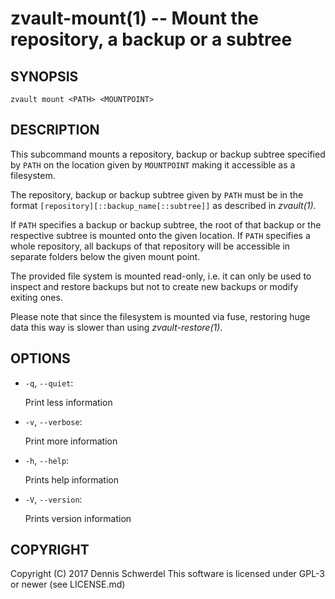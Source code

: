 zvault-mount(1) -- Mount the repository, a backup or a subtree
==============================================================

## SYNOPSIS

`zvault mount <PATH> <MOUNTPOINT>`


## DESCRIPTION

This subcommand mounts a repository, backup or backup subtree specified by
`PATH` on the location given by `MOUNTPOINT` making it accessible as a
filesystem.

The repository, backup or backup subtree given by `PATH` must be in the format
`[repository][::backup_name[::subtree]]` as described in _zvault(1)_.

If `PATH` specifies a backup or backup subtree, the root of that backup or the
respective subtree is mounted onto the given location.
If `PATH` specifies a whole repository, all backups of that repository will be
accessible in separate folders below the given mount point.

The provided file system is mounted read-only, i.e. it can only be used to
inspect and restore backups but not to create new backups or modify exiting
ones.

Please note that since the filesystem is mounted via fuse, restoring huge data
this way is slower than using _zvault-restore(1)_.


## OPTIONS

* `-q`, `--quiet`:

  Print less information


* `-v`, `--verbose`:

  Print more information


* `-h`, `--help`:

  Prints help information


* `-V`, `--version`:     

  Prints version information


## COPYRIGHT

Copyright (C) 2017  Dennis Schwerdel
This software is licensed under GPL-3 or newer (see LICENSE.md)
